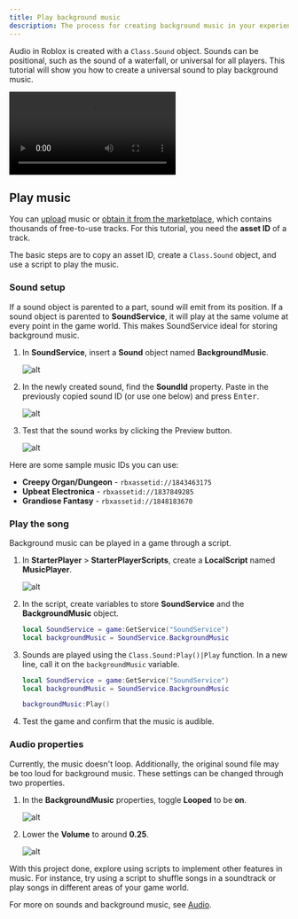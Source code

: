 ```yaml
---
title: Play background music
description: The process for creating background music in your experience.
---
```


Audio in Roblox is created with a `Class.Sound` object. Sounds can be positional, such as the sound of a waterfall, or universal for all players. This tutorial will show you how to create a universal sound to play background music.

<video controls>
   <source src="../../../assets/tutorials/playing-background-music/introToSound_bgMusic_web.mp4" />
</video>

## Play music

You can [upload](../../../sound/assets.md#import-custom-audio) music or [obtain it from the marketplace](../../../sound/assets.md#find-audio-assets), which contains thousands of free-to-use tracks. For this tutorial, you need the **asset ID** of a track.

The basic steps are to copy an asset ID, create a `Class.Sound` object, and use a script to play the music.

### Sound setup

If a sound object is parented to a part, sound will emit from its position. If a sound object is parented to **SoundService**, it will play at the same volume at every point in the game world. This makes SoundService ideal for storing background music.

1. In **SoundService**, insert a **Sound** object named **BackgroundMusic**.

   ![alt](../../../assets/tutorials/playing-background-music/playingBGMusic_createSoundInSoundService.png)

2. In the newly created sound, find the **SoundId** property. Paste in the previously copied sound ID (or use one below) and press <kbd>Enter</kbd>.

   ![alt](../../../assets/tutorials/playing-background-music/playingBGMusic_soundID.png)

3. Test that the sound works by clicking the Preview button.

   ![alt](../../../assets/tutorials/playing-background-music/playingBGMusic_pressPreview.png)

Here are some sample music IDs you can use:

- **Creepy Organ/Dungeon** - `rbxassetid://1843463175`
- **Upbeat Electronica** - `rbxassetid://1837849285`
- **Grandiose Fantasy** - `rbxassetid://1848183670`

### Play the song

Background music can be played in a game through a script.

1. In **StarterPlayer** > **StarterPlayerScripts**, create a **LocalScript** named **MusicPlayer**.

   ![alt](../../../assets/tutorials/playing-background-music/playingBGMusic_pressPreview.png)

2. In the script, create variables to store **SoundService** and the **BackgroundMusic** object.

   ```lua
   local SoundService = game:GetService("SoundService")
   local backgroundMusic = SoundService.BackgroundMusic
   ```

3. Sounds are played using the `Class.Sound:Play()|Play` function. In a new line, call it on the `backgroundMusic` variable.

   ```lua
   local SoundService = game:GetService("SoundService")
   local backgroundMusic = SoundService.BackgroundMusic

   backgroundMusic:Play()
   ```

4. Test the game and confirm that the music is audible.

### Audio properties

Currently, the music doesn't loop. Additionally, the original sound file may be too loud for background music. These settings can be changed through two properties.

1. In the **BackgroundMusic** properties, toggle **Looped** to be **on**.

   ![alt](../../../assets/tutorials/playing-background-music/playingBGMusic_changeProperties_looped.png)

2. Lower the **Volume** to around **0.25**.

   ![alt](../../../assets/tutorials/playing-background-music/playingBGMusic_changeProperties_volume.png)

With this project done, explore using scripts to implement other features in music. For instance, try using a script to shuffle songs in a soundtrack or play songs in different areas of your game world.

For more on sounds and background music, see [Audio](../../../sound/index.md).
